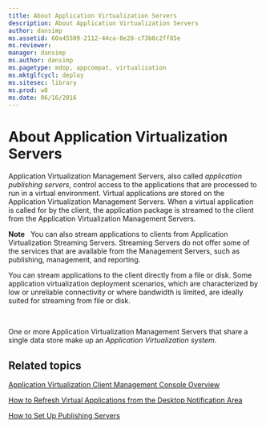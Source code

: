 ```yaml
---
title: About Application Virtualization Servers
description: About Application Virtualization Servers
author: dansimp
ms.assetid: 60a45509-2112-44ca-8e28-c73b0c2ff85e
ms.reviewer: 
manager: dansimp
ms.author: dansimp
ms.pagetype: mdop, appcompat, virtualization
ms.mktglfcycl: deploy
ms.sitesec: library
ms.prod: w8
ms.date: 06/16/2016
---
```



# About Application Virtualization Servers


Application Virtualization Management Servers, also called *application publishing servers*, control access to the applications that are processed to run in a virtual environment. Virtual applications are stored on the Application Virtualization Management Servers. When a virtual application is called for by the client, the application package is streamed to the client from the Application Virtualization Management Servers.

**Note**  
You can also stream applications to clients from Application Virtualization Streaming Servers. Streaming Servers do not offer some of the services that are available from the Management Servers, such as publishing, management, and reporting.

You can stream applications to the client directly from a file or disk. Some application virtualization deployment scenarios, which are characterized by low or unreliable connectivity or where bandwidth is limited, are ideally suited for streaming from file or disk.

 

One or more Application Virtualization Management Servers that share a single data store make up an *Application Virtualization system*.

## Related topics


[Application Virtualization Client Management Console Overview](application-virtualization-client-management-console-overview.md)

[How to Refresh Virtual Applications from the Desktop Notification Area](how-to-refresh-virtual-applications-from-the-desktop-notification-area.md)

[How to Set Up Publishing Servers](how-to-set-up-publishing-servers.md)

 

 





